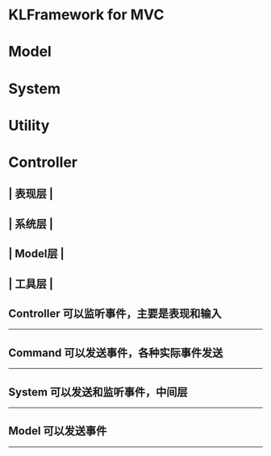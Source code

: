 # KLFramework for MVC
# Model
# System
# Utility
# Controller

|
表现层
|
---------
|
系统层
|
---------
|
Model层
|
---------
|
工具层
|
---------


Controller 可以监听事件，主要是表现和输入
---------
---------
Command 可以发送事件，各种实际事件发送
---------
---------
System 可以发送和监听事件，中间层
---------
---------
Model 可以发送事件
---------
---------
